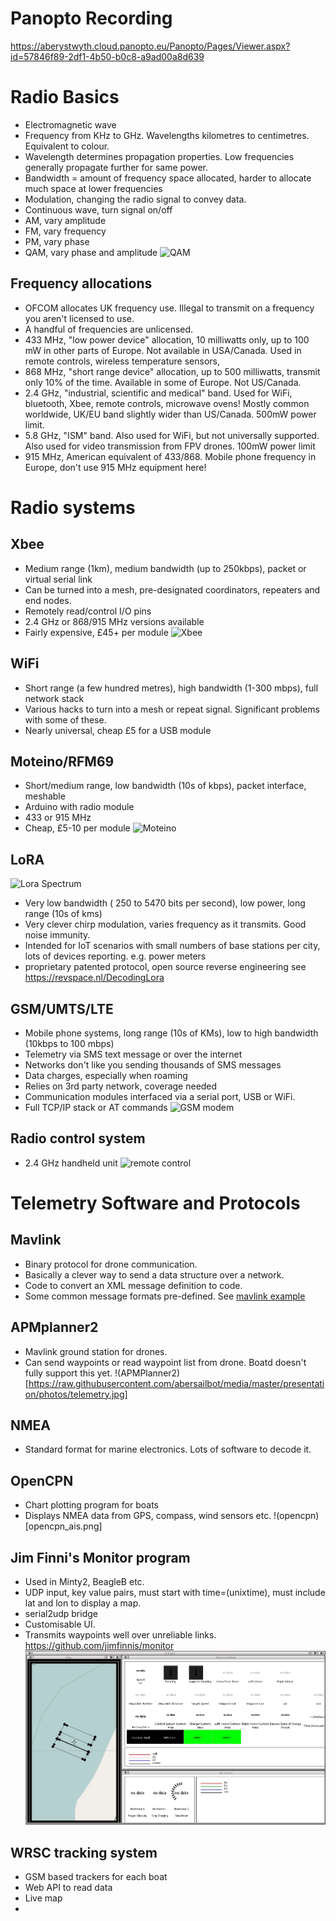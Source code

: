 # Panopto Recording

https://aberystwyth.cloud.panopto.eu/Panopto/Pages/Viewer.aspx?id=57846f89-2df1-4b50-b0c8-a9ad00a8d639

# Radio Basics
* Electromagnetic wave
* Frequency from KHz to GHz. Wavelengths kilometres to centimetres. Equivalent to colour.
* Wavelength determines propagation properties. Low frequencies generally propagate further for same power.
* Bandwidth = amount of frequency space allocated, harder to allocate much space at lower frequencies
* Modulation, changing the radio signal to convey data.
* Continuous wave, turn signal on/off
* AM, vary amplitude
* FM, vary frequency
* PM, vary phase
* QAM, vary phase and amplitude
![QAM](https://upload.wikimedia.org/wikipedia/commons/9/90/QAM16_Demonstration.gif)
## Frequency allocations
* OFCOM allocates UK frequency use. Illegal to transmit on a frequency you aren't licensed to use.
* A handful of frequencies are unlicensed. 
* 433 MHz, "low power device" allocation, 10 milliwatts only, up to 100 mW in other parts of Europe. Not available in USA/Canada. 
Used in remote controls, wireless temperature sensors, 
* 868 MHz, "short range device" allocation, up to 500 milliwatts, transmit only 10% of the time. Available in some of Europe. Not US/Canada.
* 2.4 GHz, "industrial, scientific and medical" band. Used for WiFi, bluetooth, Xbee, remote controls, microwave ovens! Mostly common worldwide, UK/EU band slightly wider than US/Canada. 500mW power limit.
* 5.8 GHz, "ISM" band. Also used for WiFi, but not universally supported. Also used for video transmission from FPV drones. 100mW power limit
* 915 MHz, American equivalent of 433/868. Mobile phone frequency in Europe, don't use 915 MHz equipment here!

# Radio systems
## Xbee
* Medium range (1km), medium bandwidth (up to 250kbps), packet or virtual serial link
* Can be turned into a mesh, pre-designated coordinators, repeaters and end nodes.
* Remotely read/control I/O pins
* 2.4 GHz or 868/915 MHz versions available
* Fairly expensive, £45+ per module
![Xbee](https://cdn.shopify.com/s/files/1/2311/3697/products/xbee-pro-50mw-module-with-rpsma-series-zb-wireless-zigbee-digi-cool-components_188_x700.jpg?v=1537313202)
## WiFi
* Short range (a few hundred metres), high bandwidth (1-300 mbps), full network stack
* Various hacks to turn into a mesh or repeat signal. Significant problems with some of these.
* Nearly universal, cheap £5 for a USB module
## Moteino/RFM69
* Short/medium range, low bandwidth (10s of kbps), packet interface, meshable
* Arduino with radio module
* 433 or 915 MHz
* Cheap, £5-10 per module 
![Moteino](https://lowpowerlab.com/shop/image/data/Moteino/MoteinoRFConnectors.jpg)
## LoRA
![Lora Spectrum](https://revspace.nl/images/d/d2/DecodingLora_Project.jpg)
* Very low bandwidth ( 250 to 5470 bits per second), low power, long range (10s of kms)
* Very clever chirp modulation, varies frequency as it transmits. Good noise immunity.
* Intended for IoT scenarios with small numbers of base stations per city, lots of devices reporting. e.g. power meters
* proprietary patented protocol, open source reverse engineering see https://revspace.nl/DecodingLora
## GSM/UMTS/LTE
* Mobile phone systems, long range (10s of KMs), low to high bandwidth (10kbps to 100 mbps)
* Telemetry via SMS text message or over the internet
* Networks don't like you sending thousands of SMS messages
* Data charges, especially when roaming
* Relies on 3rd party network, coverage needed
* Communication modules interfaced via a serial port, USB or WiFi.
* Full TCP/IP stack or AT commands
![GSM modem](https://cdn.shopify.com/s/files/1/2311/3697/products/lonet-808-mini-gsmgprs-gps-breakout-gprs-cellular-seeed-cool-components_513_x700.jpg?v=1537356119)
## Radio control system
* 2.4 GHz handheld unit
![remote control](../DSC09346.JPG)


# Telemetry Software and Protocols
## Mavlink
* Binary protocol for drone communication.
* Basically a clever way to send a data structure over a network.
* Code to convert an XML message definition to code.
* Some common message formats pre-defined. See [mavlink example](https://en.wikipedia.org/wiki/MAVLink#Messages)
## APMplanner2
* Mavlink ground station for drones.
* Can send waypoints or read waypoint list from drone. Boatd doesn't fully support this yet.
!(APMPlanner2)[https://raw.githubusercontent.com/abersailbot/media/master/presentation/photos/telemetry.jpg]
## NMEA
* Standard format for marine electronics. Lots of software to decode it.
## OpenCPN
* Chart plotting program for boats
* Displays NMEA data from GPS, compass, wind sensors etc.
!(opencpn)[opencpn_ais.png]
## Jim Finni's Monitor program
* Used in Minty2, BeagleB etc.
* UDP input, key value pairs, must start with time=(unixtime), must include lat and lon to display a map.
* serial2udp bridge
* Customisable UI.
* Transmits waypoints well over unreliable links.
https://github.com/jimfinnis/monitor
![jim's monitor program](monitor_screenshot.png)
## WRSC tracking system
* GSM based trackers for each boat
* Web API to read data
* Live map
* 

